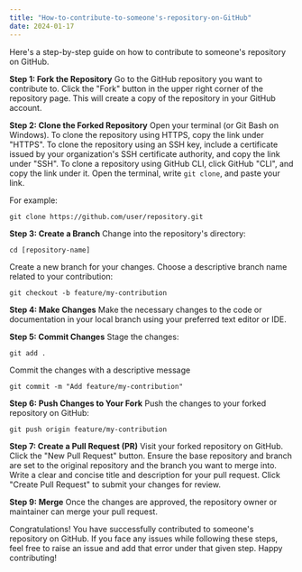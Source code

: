 ```yaml
---
title: "How-to-contribute-to-someone's-repository-on-GitHub"
date: 2024-01-17
---
```


Here's a step-by-step guide on how to contribute to someone's repository on GitHub.

**Step 1: Fork the Repository**
Go to the GitHub repository you want to contribute to.
Click the "Fork" button in the upper right corner of the repository page.
This will create a copy of the repository in your GitHub account.

**Step 2: Clone the Forked Repository**
Open your terminal (or Git Bash on Windows).
To clone the repository using HTTPS, copy the link under "HTTPS".
To clone the repository using an SSH key, include a certificate issued by your organization's SSH certificate authority, and copy the link under "SSH".
To clone a repository using GitHub CLI, click GitHub "CLI", and copy the link under it. 
Open the terminal, write `git clone`, and paste your link.

For example: 
```
git clone https://github.com/user/repository.git
```

**Step 3: Create a Branch**
Change into the repository's directory:
```
cd [repository-name]
```
Create a new branch for your changes. Choose a descriptive branch name related to your contribution:
```
git checkout -b feature/my-contribution
```
**Step 4: Make Changes**
Make the necessary changes to the code or documentation in your local branch using your preferred text editor or IDE.

**Step 5: Commit Changes**
Stage the changes:
```
git add .
```
Commit the changes with a descriptive message
```
git commit -m "Add feature/my-contribution"
```

**Step 6: Push Changes to Your Fork**
Push the changes to your forked repository on GitHub:
```
git push origin feature/my-contribution
```

**Step 7: Create a Pull Request (PR)**
Visit your forked repository on GitHub.
Click the "New Pull Request" button.
Ensure the base repository and branch are set to the original repository and the branch you want to merge into.
Write a clear and concise title and description for your pull request.
Click "Create Pull Request" to submit your changes for review.

**Step 9: Merge**
Once the changes are approved, the repository owner or maintainer can merge your pull request.

Congratulations! You have successfully contributed to someone's repository on GitHub. If you face any issues while following these steps, feel free to raise an issue and add that error under that given step. Happy contributing!
